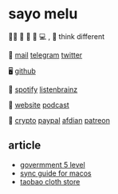 # sayo melu

🏳️‍⚧️ 🍩 🎵 📖 💻 , 💭 think different

💬
[mail](mailto:hi.sayo@outlook.com)
[telegram](https://t.me/sayomelu)
[twitter](https://twiter.com/super_sayomelu)

🖥
[github](https://github.com/sayomelu)

🎈
[spotify](https://open.spotify.com/user/qnintpw1ar8z4wjs95m971lwq)
[listenbrainz](https://listenbrainz.org/user/m94810)

📰 [website](asset/website.opml)
[podcast](asset/podcast.opml)

💞 [crypto](asset/crypto.md)
[paypal](https://paypal.me/p49302)
[afdian](https://afdian.net/@sayomelu)
[patreon](https://www.patreon.com/sayomelu)

## article

- [govermment 5 level](article/2021/government_5_level.md)
- [sync guide for macos](article/2021/sync_guide_for_macos.md)
- [taobao cloth store](article/2021/taobao_cloth_store.md)
